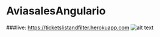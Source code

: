 # AviasalesAngulario
###live: https://ticketslistandfilter.herokuapp.com
![alt text](https://raw.githubusercontent.com/rostyslavnikitin/tickets_list_and_filter/master/screens/frontend.png)


